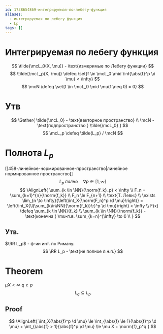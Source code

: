 ```yaml
---
id: 1738654869-интегрируемая-по-лебегу-функция
aliases:
  - интегрируемая по лебегу функция
  - Lp
tags: []
---
```


# Интегрируемая по лебегу функция
$$
\tilde{\mcL_0(X, \mu)} - \text{измеримые по Лебегу функции}
$$
$$
\tilde{\mcL_p(X, \mu)} \defeq \set{f \in \mcL_0 \mid \int{\abs{f}^p \d \mu} < \infty}
$$
$$
\mcN \defeq \set{f \in \mcL_0 \mid \mu(f \neq 0) = 0}
$$
# Утв
$$
\Gather{
\tilde{\mcL_0} - \text{векторное пространство} \\
\mcN - \text{подпространство } \tilde{\mcL_0}
}
$$
$$
\mcL_p \defeq \tilde{L_p} / \mcN
$$

# Полнота $L_p$
[[458-линейное-нормированное-пространство|линейное нормированное пространство]]
$$
L_p\ полно \quad \forall p \in [1, \infty]
$$
$$
\AlignLeft{
\sum_{k \in \NN}{\norm{f_k}_p} < \infty \\
F_n = \sum_{k=1}^{n}{\norm{f_k}} \\
F_n \le F_{n+1} \\
\text{Т. Леви:} \\
\exists \lim_{n \to \infty}{\left(\int_X{\norm{F_n}^p \d \mu}\right)}
= \left(\int_X{\l(\sum_{k\in\NN}{\norm{f_k}}\r)^p \d \mu}\right) 
< \infty \\
F(x) \defeq \sum_{k \in \NN}{f_k} \\
\sum_{k \in \NN}{\norm{f_k}} - \text{конечна } \mu-п.в.
\sum_{k=n}^{\infty} \to 0 \\
}
$$
## Утв.
$\RR L_p$ - ф-ии инт. по Риману.
$$
\RR L_p - \text{не полное л.н.п.}
$$

# Theorem
$\mu X < \infty$
$q \ge p$
$$
L_q \subseteq L_p
$$
## Proof
$$
\AlignLeft{
\int_X{\abs{f}^p \d \mu} \le \int_{\abs{f} \le 1}{\abs{f}^p \d \mu} + \int_{\abs{f} > 1}{\abs{f}^p \d \mu} \le \mu X + \norm{f}_p^q
}
$$


